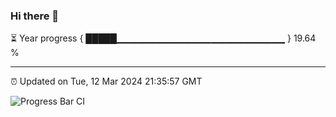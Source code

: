 ### Hi there 👋

⏳ Year progress { █████▁▁▁▁▁▁▁▁▁▁▁▁▁▁▁▁▁▁▁▁▁▁▁▁▁ } 19.64 %

---

⏰ Updated on Tue, 12 Mar 2024 21:35:57 GMT

![Progress Bar CI](https://github.com/IshwaranRudhara/GIT-ACTION/workflows/Progress%20Bar%20CI/badge.svg)

